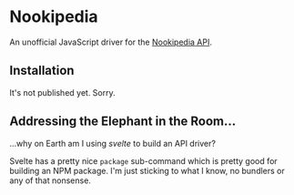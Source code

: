 # Nookipedia

An unofficial JavaScript driver for the [Nookipedia API](https://api.nookipedia.com/).

## Installation

It's not published yet. Sorry.

## Addressing the Elephant in the Room...

...why on Earth am I using _svelte_ to build an API driver?

Svelte has a pretty nice `package` sub-command which is pretty good for building an NPM package.
I'm just sticking to what I know, no bundlers or any of that nonsense.
